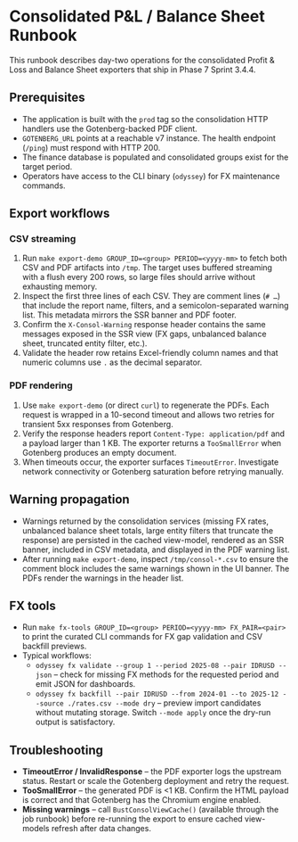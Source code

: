 # Consolidated P&L / Balance Sheet Runbook

This runbook describes day-two operations for the consolidated Profit & Loss and Balance Sheet exporters that ship in Phase 7 Sprint 3.4.4.

## Prerequisites

- The application is built with the `prod` tag so the consolidation HTTP handlers use the Gotenberg-backed PDF client.
- `GOTENBERG_URL` points at a reachable v7 instance. The health endpoint (`/ping`) must respond with HTTP 200.
- The finance database is populated and consolidated groups exist for the target period.
- Operators have access to the CLI binary (`odyssey`) for FX maintenance commands.

## Export workflows

### CSV streaming

1. Run `make export-demo GROUP_ID=<group> PERIOD=<yyyy-mm>` to fetch both CSV and PDF artifacts into `/tmp`. The target uses buffered streaming with a flush every 200 rows, so large files should arrive without exhausting memory.
2. Inspect the first three lines of each CSV. They are comment lines (`# …`) that include the report name, filters, and a semicolon-separated warning list. This metadata mirrors the SSR banner and PDF footer.
3. Confirm the `X-Consol-Warning` response header contains the same messages exposed in the SSR view (FX gaps, unbalanced balance sheet, truncated entity filter, etc.).
4. Validate the header row retains Excel-friendly column names and that numeric columns use `.` as the decimal separator.

### PDF rendering

1. Use `make export-demo` (or direct `curl`) to regenerate the PDFs. Each request is wrapped in a 10-second timeout and allows two retries for transient 5xx responses from Gotenberg.
2. Verify the response headers report `Content-Type: application/pdf` and a payload larger than 1 KB. The exporter returns a `TooSmallError` when Gotenberg produces an empty document.
3. When timeouts occur, the exporter surfaces `TimeoutError`. Investigate network connectivity or Gotenberg saturation before retrying manually.

## Warning propagation

- Warnings returned by the consolidation services (missing FX rates, unbalanced balance sheet totals, large entity filters that truncate the response) are persisted in the cached view-model, rendered as an SSR banner, included in CSV metadata, and displayed in the PDF warning list.
- After running `make export-demo`, inspect `/tmp/consol-*.csv` to ensure the comment block includes the same warnings shown in the UI banner. The PDFs render the warnings in the header list.

## FX tools

- Run `make fx-tools GROUP_ID=<group> PERIOD=<yyyy-mm> FX_PAIR=<pair>` to print the curated CLI commands for FX gap validation and CSV backfill previews.
- Typical workflows:
  - `odyssey fx validate --group 1 --period 2025-08 --pair IDRUSD --json` – check for missing FX methods for the requested period and emit JSON for dashboards.
  - `odyssey fx backfill --pair IDRUSD --from 2024-01 --to 2025-12 --source ./rates.csv --mode dry` – preview import candidates without mutating storage. Switch `--mode apply` once the dry-run output is satisfactory.

## Troubleshooting

- **TimeoutError / InvalidResponse** – the PDF exporter logs the upstream status. Restart or scale the Gotenberg deployment and retry the request.
- **TooSmallError** – the generated PDF is <1 KB. Confirm the HTML payload is correct and that Gotenberg has the Chromium engine enabled.
- **Missing warnings** – call `BustConsolViewCache()` (available through the job runbook) before re-running the export to ensure cached view-models refresh after data changes.
